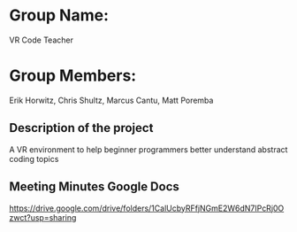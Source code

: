 # Group Name: 
  VR Code Teacher
  
# Group Members:
Erik Horwitz, Chris Shultz, Marcus Cantu, Matt Poremba

## Description of the project
  A VR environment to help beginner programmers better understand abstract coding topics

## Meeting Minutes Google Docs
  https://drive.google.com/drive/folders/1CalUcbyRFfjNGmE2W6dN7IPcRj0Ozwct?usp=sharing
